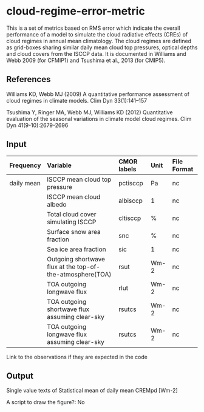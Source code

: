 # cloud-regime-error-metric
This is a set of metrics based on RMS error which indicate the overall performance of a model to simulate the cloud radiative effects (CREs) of cloud regimes in annual mean climatology. The cloud regimes are defined as grid-boxes sharing similar daily mean cloud top pressures, optical depths and cloud covers from the ISCCP data. It is documented in Williams and Webb 2009 (for CFMIP1) and Tsushima et al., 2013 (for CMIP5).

References
----------
Williams KD, Webb MJ (2009) A quantitative performance assessment of cloud regimes in climate models. Clim Dyn 33(1):141–157

Tsushima Y, Ringer MA, Webb MJ, Williams KD (2012) Quantitative evaluation of the seasonal variations in climate model cloud regimes. Clim Dyn 41(9-10):2679-2696

Input
----------

| Frequency | Variable | CMOR labels | Unit | File Format |
|:----------|:-----------------------------|:-------------|:------|:------------|
| daily mean | ISCCP mean cloud top pressure | pctisccp     | Pa    | nc
|  | ISCCP mean cloud albedo | albisccp     |  1    | nc
|  | Total cloud cover simulating ISCCP | cltisccp     |  %    | nc
|  | Surface snow area fraction | snc     |  %    | nc
|  | Sea ice area fraction  | sic     |  1    | nc
|  | Outgoing shortwave flux at the top-of-the-atmosphere(TOA)  | rsut     |  Wm-2    | nc
|  | TOA outgoing longwave flux  | rlut     |  Wm-2    | nc
|  | TOA outgoing shortwave flux assuming clear-sky | rsutcs     |  Wm-2    | nc
|  | TOA outgoing longwave flux assuming clear-sky | rsutcs     |  Wm-2    | nc

Link to the observations if they are expected in the code

Output
----------
Single value texts of Statistical mean of daily mean CREMpd [Wm-2]

 
A script to draw the figure?: No

